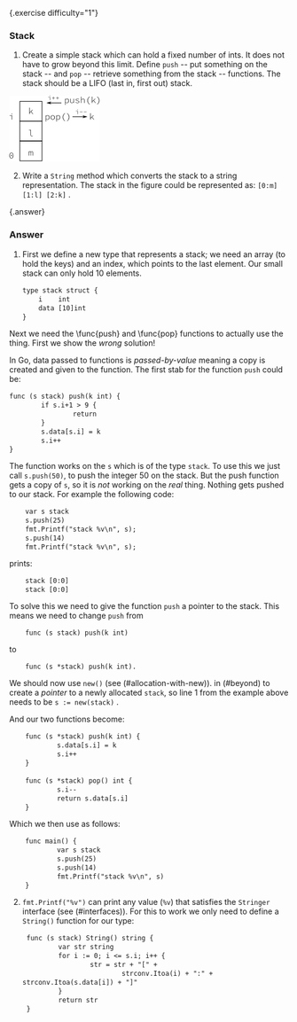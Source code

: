 {.exercise difficulty="1"}
### Stack
1. Create a simple stack which can hold a
fixed number of ints. It does not have to grow beyond this limit.
Define `push` -- put something on the stack -- and `pop`
-- retrieve something from the stack -- functions. The stack should be
a LIFO (last in, first out) stack.

![A stack](fig/stack.png "A stack.")

2. Write a `String` method which
converts the stack to a string representation. 
The stack in the figure could be represented as: `[0:m] [1:l] [2:k]` .


{.answer}
### Answer

1.  First we define a new type that represents a stack; we need an
 array (to hold the keys) and an index, which points to the last element.
 Our small stack can only hold 10 elements.

        type stack struct {
            i    int
            data [10]int
        }

Next we need the \func{push} and \func{pop} functions to actually
use the thing. First we show the *wrong* solution!

In Go, data passed to functions is *passed-by-value* meaning a copy
is created and given to the function. The first stab for the function
`push` could be:

    func (s stack) push(k int) {
            if s.i+1 > 9 {
                    return
            }
            s.data[s.i] = k
            s.i++
    }
The function works on the `s` which is of the type `stack`. To
use this we just call `s.push(50)`, to push the integer 50 on
the stack. But the push function gets a copy of `s`, so it is
*not* working on the *real* thing. Nothing gets pushed to our
stack. For example the following code:

        var s stack
        s.push(25)
        fmt.Printf("stack %v\n", s);
        s.push(14)
        fmt.Printf("stack %v\n", s);

prints:

        stack [0:0]
        stack [0:0]

To solve this we need to give the function `push` a pointer
to the stack. This means we need to change `push` from

        func (s stack) push(k int)
to

        func (s *stack) push(k int).

We should now use `new()` (see (#allocation-with-new)).
in (#beyond) to create a *pointer* to a newly
allocated `stack`, so line 1 from the example above needs to be
`s := new(stack)` .

And our two functions become:

        func (s *stack) push(k int) {
                s.data[s.i] = k
                s.i++
        }

        func (s *stack) pop() int {
                s.i--
                return s.data[s.i]
        }

Which we then use as follows:

        func main() {
                var s stack
                s.push(25)
                s.push(14)
                fmt.Printf("stack %v\n", s)
        }


2. `fmt.Printf("%v")` can
print any value (`%v`) that satisfies the `Stringer` interface
(see (#interfaces)).
For this to work we only need to define a `String()` function for
our type:

        func (s stack) String() string {
                var str string
                for i := 0; i <= s.i; i++ {
                        str = str + "[" +
                                strconv.Itoa(i) + ":" + strconv.Itoa(s.data[i]) + "]"
                }
                return str
        }
